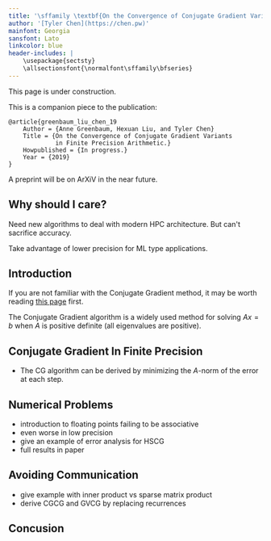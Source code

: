 ```yaml
---
title: '\sffamily \textbf{On the Convergence of Conjugate Gradient Variants in Finite Precision Arithmetic}'
author: '[Tyler Chen](https://chen.pw)'
mainfont: Georgia
sansfont: Lato
linkcolor: blue
header-includes: |
    \usepackage{sectsty}
    \allsectionsfont{\normalfont\sffamily\bfseries}
---
```


This page is under construction.

This is a companion piece to the publication:

    @article{greenbaum_liu_chen_19
        Author = {Anne Greenbaum, Hexuan Liu, and Tyler Chen}
        Title = {On the Convergence of Conjugate Gradient Variants 
                 in Finite Precision Arithmetic.}
        Howpublished = {In progress.}
        Year = {2019}
    }

A preprint will be on ArXiV in the near future.

## Why should I care?
Need new algorithms to deal with modern HPC architecture. But can't sacrifice accuracy. 

Take advantage of lower precision for ML type applications.
 
## Introduction
If you are not familiar with the Conjugate Gradient method, it may be worth reading [this page](../krylov/index.html) first.

The Conjugate Gradient algorithm is a widely used method for solving $Ax=b$ when $A$ is positive definite (all eigenvalues are positive). 

## Conjugate Gradient In Finite Precision

 - The CG algorithm can be derived by minimizing the $A$-norm of the error at each step.

## Numerical Problems

- introduction to floating points failing to be associative
- even worse in low precision
- give an example of error analysis for HSCG
 - full results in paper

## Avoiding Communication

- give example with inner product vs sparse matrix product
- derive CGCG and GVCG by replacing recurrences


## Concusion



